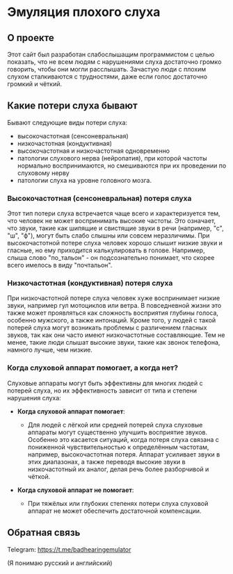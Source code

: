 # Эмуляция плохого слуха

## О проекте
Этот сайт был разработан слабослышащим программистом с целью показать, что не всем людям с нарушениями слуха достаточно громко говорить, чтобы они могли расслышать. Зачастую люди с плохим слухом сталкиваются с трудностями, даже если голос достаточно громкий и чёткий.

## Какие потери слуха бывают

Бывают следующие виды потери слуха:
- высокочастотная (сенсоневральная)
- низкочастотная (кондуктивная)
- высокочастотная и низкочастотная одновременно
- патологии слухового нерва (нейропатия), при которой частоты нормально воспринимаются, но смешиваются при их проведении по слуховому нерву
- патологии слуха на уровне головного мозга.

### Высокочастотная (сенсоневральная) потеря слуха
Этот тип потери слуха встречается чаще всего и характеризуется тем, что человек не может воспринимать высокие частоты. Это означает, что звуки, такие как шипящие и свистящие звуки в речи (например, "с", "ш", "ф"), могут быть слабо слышны или совсем неразличимы. При высокочастотной потере слуха человек хорошо слышит низкие звуки и гласные, но ему приходится калькулировать в голове. Например, слыша слово "по_тальон" - он подсознательно понимает, что скорее всего имелось в виду "почтальон".

### Низкочастотная (кондуктивная) потеря слуха
При низкочастотной потере слуха человек хуже воспринимает низкие звуки, например гул мотоциклов или ветра. В повседневной жизни это также может проявляться как сложность восприятия глубины голоса, особенно мужского, а также интонаций. Кроме того, у людей с такой потерей слуха могут возникать проблемы с различением гласных звуков, так как они часто имеют низкочастотные составляющие. Тем не менее, такие люди слышат высокие звуки, такие как звонок телефона, намного лучше, чем низкие.

### Когда слуховой аппарат помогает, а когда нет?
Слуховые аппараты могут быть эффективны для многих людей с потерей слуха, но их эффективность зависит от типа и степени нарушения слуха:

- **Когда слуховой аппарат помогает**: 
  - Для людей с лёгкой или средней потерей слуха слуховые аппараты могут существенно улучшить восприятие звуков. Особенно это касается ситуаций, когда потеря слуха связана с пониженной чувствительностью к определённым частотам, например, высокочастотная потеря. Аппарат усиливает звуки в этих диапазонах, а также переводя высокие звуки в низкочастотный их аналог, делая речь более разборчивой и чёткой.

- **Когда слуховой аппарат не помогает**:
  - При тяжёлых или глубоких степенях потери слуха слуховой аппарат не может обеспечить достаточной компенсации. 

## Обратная связь

Telegram: https://t.me/badhearingemulator

(Я понимаю русский и английский)
